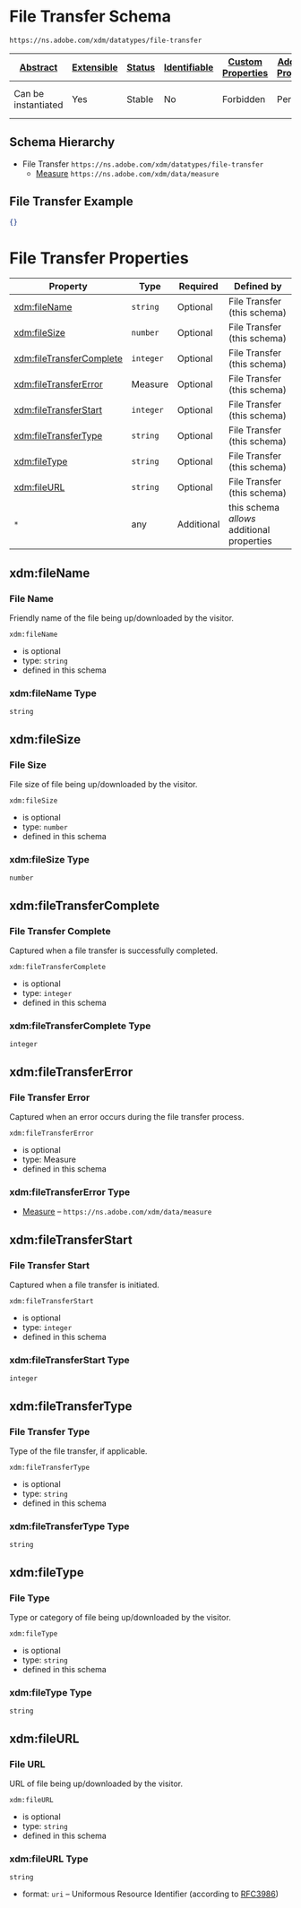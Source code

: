 
# File Transfer Schema

```
https://ns.adobe.com/xdm/datatypes/file-transfer
```



| [Abstract](../../../abstract.md) | [Extensible](../../../extensions.md) | [Status](../../../status.md) | [Identifiable](../../../id.md) | [Custom Properties](../../../extensions.md) | [Additional Properties](../../../extensions.md) | Defined In |
|----------------------------------|--------------------------------------|------------------------------|--------------------------------|---------------------------------------------|-------------------------------------------------|------------|
| Can be instantiated | Yes | Stable | No | Forbidden | Permitted | [datatypes/industry-verticals/file-transfer.schema.json](datatypes/industry-verticals/file-transfer.schema.json) |
## Schema Hierarchy

* File Transfer `https://ns.adobe.com/xdm/datatypes/file-transfer`
  * [Measure](../data/measure.schema.md) `https://ns.adobe.com/xdm/data/measure`


## File Transfer Example
```json
{}
```

# File Transfer Properties

| Property | Type | Required | Defined by |
|----------|------|----------|------------|
| [xdm:fileName](#xdmfilename) | `string` | Optional | File Transfer (this schema) |
| [xdm:fileSize](#xdmfilesize) | `number` | Optional | File Transfer (this schema) |
| [xdm:fileTransferComplete](#xdmfiletransfercomplete) | `integer` | Optional | File Transfer (this schema) |
| [xdm:fileTransferError](#xdmfiletransfererror) | Measure | Optional | File Transfer (this schema) |
| [xdm:fileTransferStart](#xdmfiletransferstart) | `integer` | Optional | File Transfer (this schema) |
| [xdm:fileTransferType](#xdmfiletransfertype) | `string` | Optional | File Transfer (this schema) |
| [xdm:fileType](#xdmfiletype) | `string` | Optional | File Transfer (this schema) |
| [xdm:fileURL](#xdmfileurl) | `string` | Optional | File Transfer (this schema) |
| `*` | any | Additional | this schema *allows* additional properties |

## xdm:fileName
### File Name

Friendly name of the file being up/downloaded by the visitor.

`xdm:fileName`
* is optional
* type: `string`
* defined in this schema

### xdm:fileName Type


`string`






## xdm:fileSize
### File Size

File size of file being up/downloaded by the visitor.

`xdm:fileSize`
* is optional
* type: `number`
* defined in this schema

### xdm:fileSize Type


`number`






## xdm:fileTransferComplete
### File Transfer Complete

Captured when a file transfer is successfully completed.

`xdm:fileTransferComplete`
* is optional
* type: `integer`
* defined in this schema

### xdm:fileTransferComplete Type


`integer`






## xdm:fileTransferError
### File Transfer Error

Captured when an error occurs during the  file transfer process.

`xdm:fileTransferError`
* is optional
* type: Measure
* defined in this schema

### xdm:fileTransferError Type


* [Measure](../data/measure.schema.md) – `https://ns.adobe.com/xdm/data/measure`





## xdm:fileTransferStart
### File Transfer Start

Captured when a file transfer is initiated.

`xdm:fileTransferStart`
* is optional
* type: `integer`
* defined in this schema

### xdm:fileTransferStart Type


`integer`






## xdm:fileTransferType
### File Transfer Type

Type of the file transfer, if applicable.

`xdm:fileTransferType`
* is optional
* type: `string`
* defined in this schema

### xdm:fileTransferType Type


`string`






## xdm:fileType
### File Type

Type or category of file being up/downloaded by the visitor.

`xdm:fileType`
* is optional
* type: `string`
* defined in this schema

### xdm:fileType Type


`string`






## xdm:fileURL
### File URL

URL of file being up/downloaded by the visitor.

`xdm:fileURL`
* is optional
* type: `string`
* defined in this schema

### xdm:fileURL Type


`string`
* format: `uri` – Uniformous Resource Identifier (according to [RFC3986](http://tools.ietf.org/html/rfc3986))





